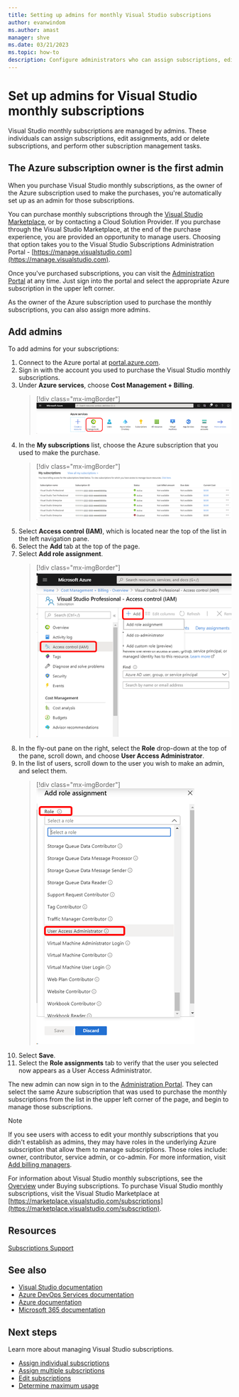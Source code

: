 ```yaml
---
title: Setting up admins for monthly Visual Studio subscriptions
author: evanwindom
ms.author: amast
manager: shve
ms.date: 03/21/2023
ms.topic: how-to
description: Configure administrators who can assign subscriptions, edit assignments, add or delete subscriptions, and perform other subscription management tasks.
---
```

# Set up admins for Visual Studio monthly subscriptions

Visual Studio monthly subscriptions are managed by admins. These individuals can assign subscriptions, edit assignments, add or delete subscriptions, and perform other subscription management tasks.

## The Azure subscription owner is the first admin

When you purchase Visual Studio monthly subscriptions, as the owner of the Azure subscription used to make the purchases, you're automatically set up as an admin for those subscriptions.

You can purchase monthly subscriptions through the [Visual Studio Marketplace](https://marketplace.visualstudio.com/subscriptions), or by contacting a Cloud Solution Provider. If you purchase through the Visual Studio Marketplace, at the end of the purchase experience, you are provided an opportunity to manage users. Choosing that option takes you to the Visual Studio Subscriptions Administration Portal - [https://manage.visualstudio.com](https://manage.visualstudio.com).

Once you've purchased subscriptions, you can visit the [Administration Portal](https://manage.visualstudio.com) at any time. Just sign into the portal and select the appropriate Azure subscription in the upper left corner.

As the owner of the Azure subscription used to purchase the monthly subscriptions, you can also assign more admins.

## Add admins

To add admins for your subscriptions:

1. Connect to the Azure portal at [portal.azure.com](https://portal.azure.com).
2. Sign in with the account you used to purchase the Visual Studio monthly subscriptions.
3. Under **Azure services**, choose **Cost Management + Billing**.
   > [!div class="mx-imgBorder"]
   > ![Choose Cost Management + Billing under Azure services](_img/cloud-admin/azure-cost-billing.png "Screenshot of the Azure services menu on the Azure portal. Cost Management is highlighted.")
4. In the **My subscriptions** list, choose the Azure subscription that you used to make the purchase.
   > [!div class="mx-imgBorder"]
   > ![Choose subscription](_img/cloud-admin/subscription-list.png "Screenshot of the My subscriptions list in Azure Cost Management.")
5. Select **Access control (IAM)**, which is located near the top of the list in the left navigation pane.
6. Select the **Add** tab at the top of the page.
7. Select **Add role assignment**.
   > [!div class="mx-imgBorder"]
   > ![Choose Access control, Add, Add role assignment](_img/cloud-admin/access-control-add.png "Screenshot of the access control page for a subscription. The Add menu is selected.")
8. In the fly-out pane on the right, select the **Role** drop-down at the top of the pane, scroll down, and choose **User Access Administrator**.
9. In the list of users, scroll down to the user you wish to make an admin, and select them. 
   > [!div class="mx-imgBorder"]
   > ![Choose Role, User access admin](_img/cloud-admin/add-role-user-access-admin.png "Screenshot of the Add role assignment dialog. The Role menu and User Access Administrator role are highlighted.")
10. Select **Save**.
11. Select the **Role assignments** tab to verify that the user you selected now appears as a User Access Administrator.

The new admin can now sign in to the [Administration Portal](https://manage.visualstudio.com).  They can select the same Azure subscription that was used to purchase the monthly subscriptions from the list in the upper left corner of the page, and begin to manage those subscriptions.

> [!NOTE]
> If you see users with access to edit your monthly subscriptions that you didn't establish as admins, they may have roles in the underlying Azure subscription that allow them to manage subscriptions. Those roles include: owner, contributor, service admin, or co-admin. For more information, visit [Add billing managers](/azure/devops/organizations/billing/add-backup-billing-managers).

For information about Visual Studio monthly subscriptions, see the [Overview](vscloud-overview.md) under Buying  subscriptions. To purchase Visual Studio monthly subscriptions, visit the Visual Studio Marketplace at [https://marketplace.visualstudio.com/subscriptions](https://marketplace.visualstudio.com/subscription).

## Resources

[Subscriptions Support](https://aka.ms/vsadminhelp)

## See also

+ [Visual Studio documentation](/visualstudio/)
+ [Azure DevOps Services documentation](/azure/devops/)
+ [Azure documentation](/azure/)
+ [Microsoft 365 documentation](/microsoft-365/)

## Next steps

Learn more about managing Visual Studio subscriptions.
+ [Assign individual subscriptions](assign-license.md)
+ [Assign multiple subscriptions](assign-license-bulk.md)
+ [Edit subscriptions](edit-license.md)
+ [Determine maximum usage](maximum-usage.md)